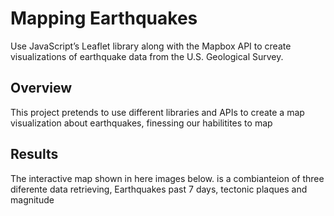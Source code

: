 # Mapping Earthquakes

Use JavaScript’s Leaflet library along with the Mapbox API to create visualizations of earthquake data from the U.S. Geological Survey.

## Overview
This project pretends to use different libraries and APIs to create a map visualization about earthquakes, finessing our habilitites to map

## Results

The interactive map shown in here images below. is a combianteion of three diferente data retrieving, Earthquakes past 7 days, tectonic plaques and magnitude



